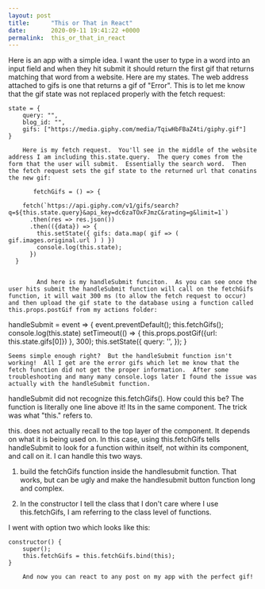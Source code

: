 ```yaml
---
layout: post
title:      "This or That in React"
date:       2020-09-11 19:41:22 +0000
permalink:  this_or_that_in_react
---
```


Here is an app with a simple idea.  I want the user to type in a word into an input field and when they hit submit it should return the first gif that returns matching that word from a website.  Here are my states.  The web address attached to gifs is one that returns a gif of "Error".  This is to let me know that the gif state was not replaced properly with the fetch request:

    state = {
        query: "",
        blog_id: "",
        gifs: ["https://media.giphy.com/media/TqiwHbFBaZ4ti/giphy.gif"]
    }
		
		Here is my fetch request.  You'll see in the middle of the website address I am including this.state.query.  The query comes from the form that the user will submit.  Essentially the search word.  Then the fetch request sets the gif state to the returned url that conatins the new gif:
		
		   fetchGifs = () => {
        
        fetch(`https://api.giphy.com/v1/gifs/search?q=${this.state.query}&api_key=dc6zaTOxFJmzC&rating=g&limit=1`)
          .then(res => res.json())
          .then(({data}) => {
            this.setState({ gifs: data.map( gif => ( gif.images.original.url ) ) })
            console.log(this.state);
          })
      }
			
			
			And here is my handleSubmit funciton.  As you can see once the user hits submit the handleSubmit function will call on the fetchGifs function, it will wait 300 ms (to allow the fetch request to occur) and then upload the gif state to the database using a function called this.props.postGif from my actions folder:
			
handleSubmit = event => {
            event.preventDefault();
            this.fetchGifs();
            console.log(this.state)
            setTimeout(() => {
            this.props.postGif({url: this.state.gifs[0]})
            }, 300);
            this.setState({
                query: '',
            });
        }
				
	Seems simple enough right?  But the handleSubmit function isn't working!  All I get are the error gifs which let me know that the fetch function did not get the proper information.  After some troubleshooting and many many console.logs later I found the issue was actually with the handleSubmit function.

handleSubmit did not recognize this.fetchGifs().  How could this be?  The function is literally one line above it!  Its in the same component.  The trick was what "this." refers to.

this. does not actually recall to the top layer of the component.  It depends on what it is being used on.  In this case, using this.fetchGifs tells handleSubmit to look for a function within itself, not within its component, and call on it.  I can handle this two ways.

1.  build the fetchGifs function inside the handlesubmit function.  That works, but can be ugly and make the handlesubmit button function long and complex.

2. In the constructor I tell the class that I don't care where I use this.fetchGifs, I am referring to the class level of functions.

I went with option two which looks like this:

    constructor() {
        super();
        this.fetchGifs = this.fetchGifs.bind(this);
    }
		
		And now you can react to any post on my app with the perfect gif!
